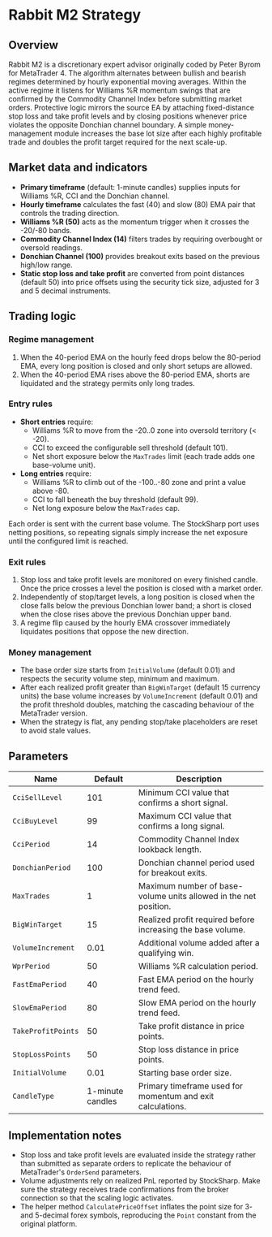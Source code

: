 # Rabbit M2 Strategy

## Overview
Rabbit M2 is a discretionary expert advisor originally coded by Peter Byrom for MetaTrader 4. The algorithm alternates between
bullish and bearish regimes determined by hourly exponential moving averages. Within the active regime it listens for Williams %R
momentum swings that are confirmed by the Commodity Channel Index before submitting market orders. Protective logic mirrors the
source EA by attaching fixed-distance stop loss and take profit levels and by closing positions whenever price violates the
opposite Donchian channel boundary. A simple money-management module increases the base lot size after each highly profitable
trade and doubles the profit target required for the next scale-up.

## Market data and indicators
- **Primary timeframe** (default: 1-minute candles) supplies inputs for Williams %R, CCI and the Donchian channel.
- **Hourly timeframe** calculates the fast (40) and slow (80) EMA pair that controls the trading direction.
- **Williams %R (50)** acts as the momentum trigger when it crosses the -20/-80 bands.
- **Commodity Channel Index (14)** filters trades by requiring overbought or oversold readings.
- **Donchian Channel (100)** provides breakout exits based on the previous high/low range.
- **Static stop loss and take profit** are converted from point distances (default 50) into price offsets using the security tick
size, adjusted for 3 and 5 decimal instruments.

## Trading logic
### Regime management
1. When the 40-period EMA on the hourly feed drops below the 80-period EMA, every long position is closed and only short setups
are allowed.
2. When the 40-period EMA rises above the 80-period EMA, shorts are liquidated and the strategy permits only long trades.

### Entry rules
- **Short entries** require:
  - Williams %R to move from the -20..0 zone into oversold territory (< -20).
  - CCI to exceed the configurable sell threshold (default 101).
  - Net short exposure below the `MaxTrades` limit (each trade adds one base-volume unit).
- **Long entries** require:
  - Williams %R to climb out of the -100..-80 zone and print a value above -80.
  - CCI to fall beneath the buy threshold (default 99).
  - Net long exposure below the `MaxTrades` cap.

Each order is sent with the current base volume. The StockSharp port uses netting positions, so repeating signals simply increase
the net exposure until the configured limit is reached.

### Exit rules
1. Stop loss and take profit levels are monitored on every finished candle. Once the price crosses a level the position is
closed with a market order.
2. Independently of stop/target levels, a long position is closed when the close falls below the previous Donchian lower band;
a short is closed when the close rises above the previous Donchian upper band.
3. A regime flip caused by the hourly EMA crossover immediately liquidates positions that oppose the new direction.

### Money management
- The base order size starts from `InitialVolume` (default 0.01) and respects the security volume step, minimum and maximum.
- After each realized profit greater than `BigWinTarget` (default 15 currency units) the base volume increases by
`VolumeIncrement` (default 0.01) and the profit threshold doubles, matching the cascading behaviour of the MetaTrader version.
- When the strategy is flat, any pending stop/take placeholders are reset to avoid stale values.

## Parameters
| Name | Default | Description |
| --- | --- | --- |
| `CciSellLevel` | 101 | Minimum CCI value that confirms a short signal. |
| `CciBuyLevel` | 99 | Maximum CCI value that confirms a long signal. |
| `CciPeriod` | 14 | Commodity Channel Index lookback length. |
| `DonchianPeriod` | 100 | Donchian channel period used for breakout exits. |
| `MaxTrades` | 1 | Maximum number of base-volume units allowed in the net position. |
| `BigWinTarget` | 15 | Realized profit required before increasing the base volume. |
| `VolumeIncrement` | 0.01 | Additional volume added after a qualifying win. |
| `WprPeriod` | 50 | Williams %R calculation period. |
| `FastEmaPeriod` | 40 | Fast EMA period on the hourly trend feed. |
| `SlowEmaPeriod` | 80 | Slow EMA period on the hourly trend feed. |
| `TakeProfitPoints` | 50 | Take profit distance in price points. |
| `StopLossPoints` | 50 | Stop loss distance in price points. |
| `InitialVolume` | 0.01 | Starting base order size. |
| `CandleType` | 1-minute candles | Primary timeframe used for momentum and exit calculations. |

## Implementation notes
- Stop loss and take profit levels are evaluated inside the strategy rather than submitted as separate orders to replicate the
behaviour of MetaTrader's `OrderSend` parameters.
- Volume adjustments rely on realized PnL reported by StockSharp. Make sure the strategy receives trade confirmations from the
broker connection so that the scaling logic activates.
- The helper method `CalculatePriceOffset` inflates the point size for 3- and 5-decimal forex symbols, reproducing the `Point`
constant from the original platform.
